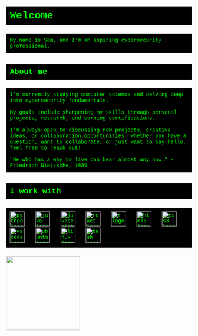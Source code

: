 <h1 align="left" style="color: #00FF00; background-color: #000000; padding: 10px; font-family: 'Courier New', Courier, monospace;">Welcome</h1>

###

<p align="left" style="color: #00FF00; background-color: #000000; padding: 10px; font-family: 'Courier New', Courier, monospace;">
My name is Sam, and I'm an aspiring cybersecurity professional.
</p>

###

<h2 align="left" style="color: #00FF00; background-color: #000000; padding: 10px; font-family: 'Courier New', Courier, monospace;">About me</h2>

###

<p align="left" style="color: #00FF00; background-color: #000000; padding: 10px; font-family: 'Courier New', Courier, monospace;">
I'm currently studying computer science and delving deep into cybersecurity fundamentals.<br><br>My goals include sharpening my skills through personal projects, research, and earning certifications.<br><br>I’m always open to discussing new projects, creative ideas, or collaboration opportunities. Whether you have a question, want to collaborate, or just want to say hello, feel free to reach out!<br><br>"He who has a why to live can bear almost any how." - Friedrich Nietzsche, 1889
</p>

###

<h2 align="left" style="color: #00FF00; background-color: #000000; padding: 10px; font-family: 'Courier New', Courier, monospace;">I work with</h2>

###

<div align="left" style="color: #00FF00; background-color: #000000; padding: 10px; font-family: 'Courier New', Courier, monospace;">
  <img src="https://cdn.jsdelivr.net/gh/devicons/devicon/icons/python/python-original.svg" height="40" alt="python logo"  />
  <img width="12" />
  <img src="https://cdn.jsdelivr.net/gh/devicons/devicon/icons/java/java-original.svg" height="40" alt="java logo"  />
  <img width="12" />
  <img src="https://cdn.jsdelivr.net/gh/devicons/devicon/icons/javascript/javascript-original.svg" height="40" alt="javascript logo"  />
  <img width="12" />
  <img src="https://cdn.jsdelivr.net/gh/devicons/devicon/icons/react/react-original.svg" height="40" alt="react logo"  />
  <img width="12" />
  <img src="https://cdn.jsdelivr.net/gh/devicons/devicon/icons/r/r-original.svg" height="40" alt="r logo"  />
  <img width="12" />
  <img src="https://cdn.jsdelivr.net/gh/devicons/devicon/icons/html5/html5-original.svg" height="40" alt="html5 logo"  />
  <img width="12" />
  <img src="https://cdn.jsdelivr.net/gh/devicons/devicon/icons/css3/css3-original.svg" height="40" alt="css3 logo"  />
  <img width="12" />
  <img src="https://cdn.jsdelivr.net/gh/devicons/devicon/icons/vscode/vscode-original.svg" height="40" alt="vscode logo"  />
  <img width="12" />
  <img src="https://cdn.jsdelivr.net/gh/devicons/devicon/icons/ubuntu/ubuntu-plain.svg" height="40" alt="ubuntu logo"  />
  <img width="12" />
  <img src="https://cdn.jsdelivr.net/gh/devicons/devicon/icons/linux/linux-original.svg" height="40" alt="linux logo"  />
  <img width="12" />
  <img src="https://cdn.jsdelivr.net/gh/devicons/devicon/icons/bash/bash-original.svg" height="40" alt="bash logo"  />
</div>

###

<div align="left">
  <img height="200" src="https://media3.giphy.com/media/fByehYIrOIzO8XolJK/giphy.gif?cid=6c09b9528jbs8p5rnf409iyoghidlrgjkme5gqvggwmpagqj&ep=v1_gifs_search&rid=giphy.gif&ct=g"  />
</div>

###
